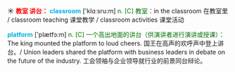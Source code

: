☀ <font color="red">**教室 讲台：**</font>
<font color="sky blue">**classroom**</font> ['klɑːsru:m] 
<font color="rgb(227, 108, 9)">n. [C] 教室：</font>in the classroom 在教室里 / classroom teaching 课堂教学 / classroom activities 课堂活动

<font color="sky blue">**platform**</font> ['plætfɔ:m] 
<font color="rgb(227, 108, 9)">n. [C] 一个高出地面的讲台（供演讲者进行演讲或授课）：</font>The king mounted the platform to loud cheers. 国王在高声的欢呼声中登上讲台。/ Union leaders shared the platform with business leaders in debate on the future of the industry. 工会领袖与企业领导就行业的前景同台辩论。
